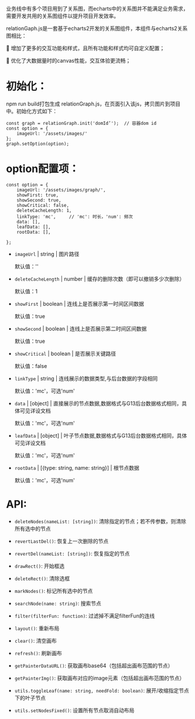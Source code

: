 业务线中有多个项目用到了关系图，而echarts中的关系图并不能满足业务需求，需要开发共用的关系图组件以提升项目开发效率。

relationGaph.js是一套基于echarts2开发的关系图组件，本组件与echarts2关系图相比：

 增加了更多的交互功能和样式，且所有功能和样式均可自定义配置；

 优化了大数据量时的canvas性能，交互体验更流畅；


初始化：
===
npm run build打包生成 relationGraph.js，在页面引入该js，拷贝图片到项目中。初始化方式如下：

```
const graph = relationGraph.init('domId’');  // 容器dom id
const option = {
    imageUrl: '/assets/images/'
};
graph.setOption(option);
```

option配置项：
===
```
const option = {
    imageUrl: '/assets/images/graph/',
    showFirst: true,
    showSecond: true,
    showCritical: false,
    deleteCacheLength: 1,
    linkType: 'mc',     // 'mc': 时长，'num': 频次
    data: [],
    leafData: [],
    rootData: [],

};
```

* `imageUrl` | string | 图片路径

    默认值：''

* `deleteCacheLength` | number | 缓存的删除次数（即可以撤销多少次删除）

    默认值：1

* `showFirst` | boolean | 连线上是否展示第一时间区间数据

    默认值：true

* `showSecond` | boolean | 连线上是否展示第二时间区间数据

    默认值：true

* `showCritical` | boolean | 是否展示关键路径

    默认值：false

* `linkType` | string | 连线展示的数据类型,与后台数据的字段相同

    默认值：'mc'，可选'num'

* `data` | [object] | 直接展示的节点数据,数据格式与G13后台数据格式相同，具体可见详设文档

    默认值：'mc'，可选'num'

* `leafData` | [object] | 叶子节点数据,数据格式与G13后台数据格式相同，具体可见详设文档

    默认值：'mc'，可选'num'

* `rootData` | [{type: string, name: string}] | 根节点数据

    默认值：'mc'，可选'num'

API:
===

* `deleteNodes(nameList: [string])`: 清除指定的节点；若不传参数，则清除所有选中的节点

* `revertLastDel()`: 恢复上一次删除的节点

* `revertDel(nameList: [string])`: 恢复指定的节点

* `drawRect()`: 开始框选

* `deleteRect()`: 清除选框

* `markNodes()`: 标记所有选中的节点

* `searchNode(name: string)`: 搜索节点

* `filter(filterFun: function)`: 过滤掉不满足filterFun的连线

* `layout()`: 重新布局

* `clear()`: 清空画布

* `refresh()`: 刷新画布

* `getPainterDataURL()`: 获取画布base64（包括超出画布范围的节点）

* `getPainterImg()`: 获取画布对应的image元素（包括超出画布范围的节点）

* `utils.toggleLeaf(name: string, needFold: boolean)`: 展开/收缩指定节点下的叶子节点

* `utils.setNodesFixed()`: 设置所有节点取消自动布局